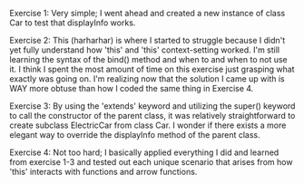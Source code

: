 Exercise 1: Very simple; I went ahead and created a new instance of class Car to test that displayInfo works.

Exercise 2: This (harharhar) is where I started to struggle because I didn't yet fully understand how 'this' and 'this' context-setting worked. I'm still learning the syntax of the bind() method and when to and when to not use it. I think I spent the most amount of time on this exercise just grasping what exactly was going on. I'm realizing now that the solution I came up with is WAY more obtuse than how I coded the same thing in Exercise 4.

Exercise 3: By using the 'extends' keyword and utilizing the super() keyword to call the constructor of the parent class, it was relatively straightforward to create subclass ElectricCar from class Car. I wonder if there exists a more elegant way to override the displayInfo method of the parent class.

Exercise 4: Not too hard; I basically applied everything I did and learned from exercise 1-3 and tested out each unique scenario that arises from how 'this' interacts with functions and arrow functions.